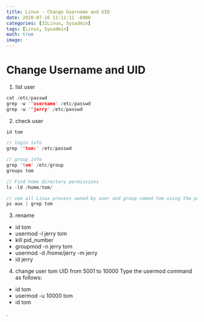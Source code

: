 ```yaml
---
title: Linux - Change Username and UID
date: 2020-07-16 11:11:11 -0400
categories: [31Linux, Sysadmin]
tags: [Linux, Sysadmin]
math: true
image:
---
```


# Change Username and UID

1. list user

```c
cat /etc/passwd
grep -w '^username' /etc/passwd
grep -w '^jerry' /etc/passwd
```

2. check user

```c
id tom

// login info
grep '^tom:' /etc/passwd

// group info
grep 'tom' /etc/group
groups tom

// Find home directory permissions
ls -ld /home/tom/

// see all Linux process owned by user and group named tom using the ps command:
ps aux | grep tom

```

3. rename

- id tom
- usermod -l jerry tom
- kill pid_number
- groupmod -n jerry tom
- usermod -d /home/jerry -m jerry
- id jerry


4. change user tom UID from 5001 to 10000
Type the usermod command as follows:

- id tom
- usermod -u 10000 tom
- id tom







.
